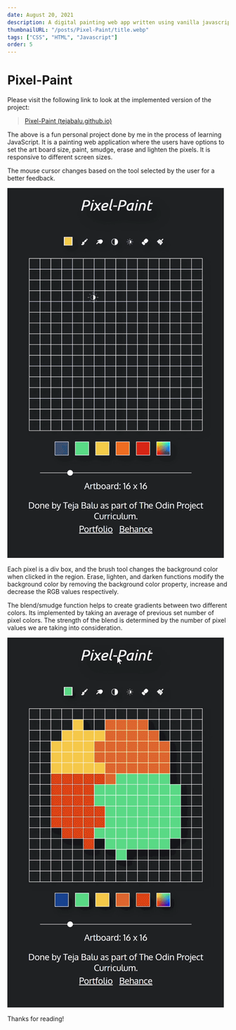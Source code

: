 ```yaml
---
date: August 20, 2021
description: A digital painting web app written using vanilla javascript, html, css. Users have options to set the artboard size, paint, smudge, erase, lighten and darken pixels.
thumbnailURL: "/posts/Pixel-Paint/title.webp"
tags: ["CSS", "HTML", "Javascript"]
order: 5
---
```


# Pixel-Paint

Please visit the following link to look at the implemented version of the project:

> [Pixel-Paint (tejabalu.github.io)](https://tejabalu.github.io/The_Odin_Project/Pixel-Paint/index.html)

The above is a fun personal project done by me in the process of learning JavaScript. It is a painting web application where the users have options to set the art board size, paint, smudge, erase and lighten the pixels. It is responsive to different screen sizes.

The mouse cursor changes based on the tool selected by the user for a better feedback.

![](../public/posts/Pixel-Paint/curosorOptions.gif)

Each pixel is a div box, and the brush tool changes the background color when clicked in the region. Erase, lighten, and darken functions modify the background color by removing the background color property, increase and decrease the RGB values respectively.

The blend/smudge function helps to create gradients between two different colors. Its implemented by taking an average of previous set number of pixel colors. The strength of the blend is determined by the number of pixel values we are taking into consideration.

![](../public/posts/Pixel-Paint/Blendoptions.gif)

Thanks for reading!
